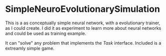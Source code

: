 # SimpleNeuroEvolutionarySimulation

This is a as conceptually simple neural network, with a evolutionary trainer, as I could create. I did it as experiment to learn more about neural networks and could be used as training example.

It can "solve" any problem that implements the *Task* interface. Included is a extreamly simple game.
